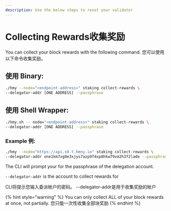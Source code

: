 ```yaml
---
description: Use the below steps to reset your validator
---
```


# Collecting Rewards收集奖励

You can collect your block rewards with the following command. 您可以使用以下命令收集奖励。

## 使用 Binary:

```bash
./hmy --node="<endpoint-address>" staking collect-rewards \
--delegator-addr [ONE ADDRESS] --passphrase
```

## 使用 Shell Wrapper:

```bash
./hmy.sh -- node="<endpoint-address>" staking collect-rewards \
--delegator-addr [ONE ADDRESS] --passphrase
```

### Example 例:

```bash
./hmy --node="https://api.s0.t.hmny.io" staking collect-rewards \
--delegator-addr one1km7xg8e3xjys7azp9f4xp8hkw79vm2h3f2lade --passphrase
```

The CLI will prompt your for the passphrase of the delegation account.

`--delegator-addr` is the account to collect rewards for

CLI将提示您输入委派帐户的密码。 --delegator-addr是用于收集奖励的帐户

{% hint style="warning" %}
You can only collect ALL of your block rewards at once, not partially. 您只能一次性收集全部块奖励
{% endhint %}

